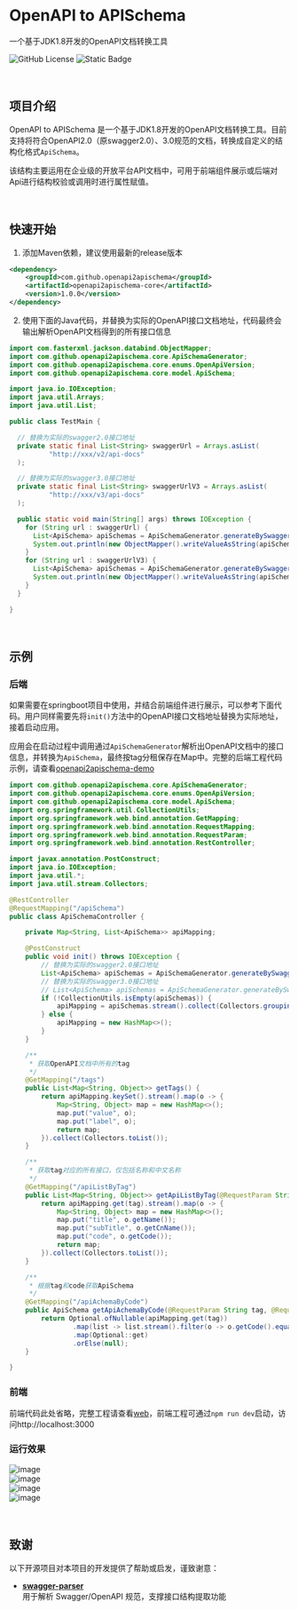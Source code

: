 # OpenAPI to APISchema

一个基于JDK1.8开发的OpenAPI文档转换工具

![GitHub License](https://img.shields.io/github/license/brotherc/openapi2apischema)
![Static Badge](https://img.shields.io/badge/jdk-%3E%3D1.8-green)

<br>

## 项目介绍

OpenAPI to APISchema 是一个基于JDK1.8开发的OpenAPI文档转换工具。目前支持将符合OpenAPI2.0（原swagger2.0）、3.0规范的文档，转换成自定义的结构化格式`ApiSchema`。  

该结构主要运用在企业级的开放平台API文档中，可用于前端组件展示或后端对Api进行结构校验或调用时进行属性赋值。

<br>

## 快速开始

1. 添加Maven依赖，建议使用最新的release版本

```xml
<dependency>
    <groupId>com.github.openapi2apischema</groupId>
    <artifactId>openapi2apischema-core</artifactId>
    <version>1.0.0</version>
</dependency>
```

2. 使用下面的Java代码，并替换为实际的OpenAPI接口文档地址，代码最终会输出解析OpenAPI文档得到的所有接口信息  

```java
import com.fasterxml.jackson.databind.ObjectMapper;
import com.github.openapi2apischema.core.ApiSchemaGenerator;
import com.github.openapi2apischema.core.enums.OpenApiVersion;
import com.github.openapi2apischema.core.model.ApiSchema;

import java.io.IOException;
import java.util.Arrays;
import java.util.List;

public class TestMain {

  // 替换为实际的swagger2.0接口地址
  private static final List<String> swaggerUrl = Arrays.asList(
          "http://xxx/v2/api-docs"
  );

  // 替换为实际的swagger3.0接口地址
  private static final List<String> swaggerUrlV3 = Arrays.asList(
          "http://xxx/v3/api-docs"
  );

  public static void main(String[] args) throws IOException {
    for (String url : swaggerUrl) {
      List<ApiSchema> apiSchemas = ApiSchemaGenerator.generateBySwaggerUrl(OpenApiVersion.V2, url, null);
      System.out.println(new ObjectMapper().writeValueAsString(apiSchemas));
    }
    for (String url : swaggerUrlV3) {
      List<ApiSchema> apiSchemas = ApiSchemaGenerator.generateBySwaggerUrl(OpenApiVersion.V3, url, null);
      System.out.println(new ObjectMapper().writeValueAsString(apiSchemas));
    }
  }

}
```

<br>

## 示例
### 后端
如果需要在springboot项目中使用，并结合前端组件进行展示，可以参考下面代码。用户同样需要先将`init()`方法中的OpenAPI接口文档地址替换为实际地址，接着启动应用。  

应用会在启动过程中调用通过`ApiSchemaGenerator`解析出OpenAPI文档中的接口信息，并转换为`ApiSchema`，最终按tag分租保存在Map中。完整的后端工程代码示例，请查看[openapi2apischema-demo](openapi2apischema-demo)

```java
import com.github.openapi2apischema.core.ApiSchemaGenerator;
import com.github.openapi2apischema.core.enums.OpenApiVersion;
import com.github.openapi2apischema.core.model.ApiSchema;
import org.springframework.util.CollectionUtils;
import org.springframework.web.bind.annotation.GetMapping;
import org.springframework.web.bind.annotation.RequestMapping;
import org.springframework.web.bind.annotation.RequestParam;
import org.springframework.web.bind.annotation.RestController;

import javax.annotation.PostConstruct;
import java.io.IOException;
import java.util.*;
import java.util.stream.Collectors;

@RestController
@RequestMapping("/apiSchema")
public class ApiSchemaController {

    private Map<String, List<ApiSchema>> apiMapping;

    @PostConstruct
    public void init() throws IOException {
        // 替换为实际的swagger2.0接口地址
        List<ApiSchema> apiSchemas = ApiSchemaGenerator.generateBySwaggerUrl(OpenApiVersion.V2, "https://xxx/v2/api-docs", null);
        // 替换为实际的swagger3.0接口地址
        // List<ApiSchema> apiSchemas = ApiSchemaGenerator.generateBySwaggerUrl(OpenApiVersion.V3, "https://xxx/v3/api-docs", null);
        if (!CollectionUtils.isEmpty(apiSchemas)) {
            apiMapping = apiSchemas.stream().collect(Collectors.groupingBy(o -> o.getTags().get(0)));
        } else {
            apiMapping = new HashMap<>();
        }
    }

    /**
     * 获取OpenAPI文档中所有的tag
     */
    @GetMapping("/tags")
    public List<Map<String, Object>> getTags() {
        return apiMapping.keySet().stream().map(o -> {
            Map<String, Object> map = new HashMap<>();
            map.put("value", o);
            map.put("label", o);
            return map;
        }).collect(Collectors.toList());
    }

    /**
     * 获取tag对应的所有接口，仅包括名称和中文名称
     */
    @GetMapping("/apiListByTag")
    public List<Map<String, Object>> getApiListByTag(@RequestParam String tag) {
        return apiMapping.get(tag).stream().map(o -> {
            Map<String, Object> map = new HashMap<>();
            map.put("title", o.getName());
            map.put("subTitle", o.getCnName());
            map.put("code", o.getCode());
            return map;
        }).collect(Collectors.toList());
    }

    /**
     * 根据tag和code获取ApiSchema
     */
    @GetMapping("/apiAchemaByCode")
    public ApiSchema getApiAchemaByCode(@RequestParam String tag, @RequestParam String code) {
        return Optional.ofNullable(apiMapping.get(tag))
                .map(list -> list.stream().filter(o -> o.getCode().equals(code)).findFirst())
                .map(Optional::get)
                .orElse(null);
    }

}
```
### 前端
前端代码此处省略，完整工程请查看[web](openapi2apischema-demo/src/main/resources/web)，前端工程可通过`npm run dev`启动，访问http://localhost:3000

### 运行效果
![image](docs/preview/tags.png)  
![image](docs/preview/apiList.png)  
![image](docs/preview/get.png)  
![image](docs/preview/post.png)

<br>

## 致谢

以下开源项目对本项目的开发提供了帮助或启发，谨致谢意：

- **[swagger-parser](https://github.com/swagger-api/swagger-parser)**  
  用于解析 Swagger/OpenAPI 规范，支撑接口结构提取功能